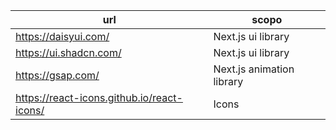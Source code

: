 | url | scopo |
|-----|-------|
| https://daisyui.com/ | Next.js ui library |
| https://ui.shadcn.com/ | Next.js ui library |
| https://gsap.com/ | Next.js animation library |
| https://react-icons.github.io/react-icons/ | Icons |
